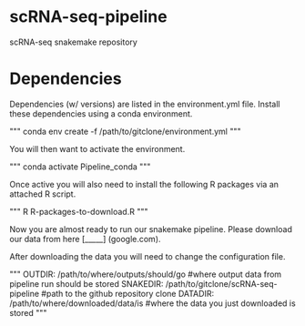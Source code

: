 # scRNA-seq-pipeline
 scRNA-seq snakemake repository

# Dependencies
Dependencies (w/ versions) are listed in the environment.yml file. Install these dependencies using a conda environment. 

"""
conda env create -f /path/to/gitclone/environment.yml
"""

You will then want to activate the environment. 

"""
conda activate Pipeline_conda
"""

Once active you will also need to install the following R packages via an attached R script. 

"""
R R-packages-to-download.R
"""

Now you are almost ready to run our snakemake pipeline. Please download our data from here [_____] (google.com).

After downloading the data you will need to change the configuration file. 

"""
OUTDIR: /path/to/where/outputs/should/go #where output data from pipeline run should be stored
SNAKEDIR: /path/to/gitclone/scRNA-seq-pipeline #path to the github repository clone 
DATADIR: /path/to/where/downloaded/data/is #where the data you just downloaded is stored
"""







